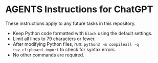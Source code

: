 # AGENTS Instructions for ChatGPT

These instructions apply to any future tasks in this repository.

- Keep Python code formatted with `black` using the default settings.
- Limit all lines to 79 characters or fewer.
- After modifying Python files, run:
  `python3 -m compileall -q tsv_clipboard_import`
  to check for syntax errors.
- No other commands are required.
